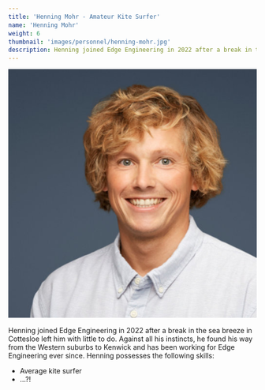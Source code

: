 ```yaml
---
title: 'Henning Mohr - Amateur Kite Surfer'
name: 'Henning Mohr'
weight: 6
thumbnail: 'images/personnel/henning-mohr.jpg'
description: Henning joined Edge Engineering in 2022 after a break in the Sea Breeze left him with little to do...
---
```


![Henning Mohr](/images/personnel/henning-mohr.jpg)

Henning joined Edge Engineering in 2022 after a break in the sea breeze in Cottesloe left him with little to do. Against all his instincts, he found his way from the Western suburbs to Kenwick and has been working for Edge Engineering ever since. Henning possesses the following skills:

* Average kite surfer
* ...?!
